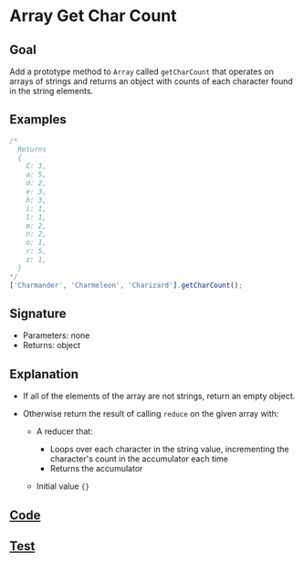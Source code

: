 # Array Get Char Count

## Goal

Add a prototype method to `Array` called `getCharCount` that operates on arrays of strings and returns an object with counts of each character found in the string elements.

## Examples

```js
/*
  Returns
  {
    C: 3,
    a: 5,
    d: 2,
    e: 3,
    h: 3,
    i: 1,
    l: 1,
    m: 2,
    n: 2,
    o: 1,
    r: 5,
    z: 1,
  }
*/
['Charmander', 'Charmeleon', 'Charizard'].getCharCount();
```

## Signature

- Parameters: none
- Returns: object

## Explanation

- If all of the elements of the array are not strings, return an empty object.
- Otherwise return the result of calling `reduce` on the given array with:

  - A reducer that:

    - Loops over each character in the string value, incrementing the character's count in the accumulator each time
    - Returns the accumulator

  - Initial value `{}`

## [Code](index.js)

## [Test](index.test.js)
